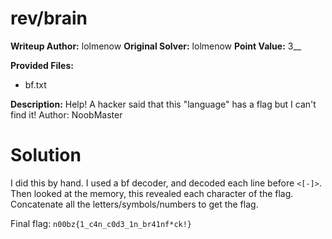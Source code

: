 # rev/brain
**Writeup Author:** lolmenow
**Original Solver:** lolmenow
**Point Value:** 3__

**Provided Files:**
  - bf.txt

**Description:**
Help! A hacker said that this "language" has a flag but I can't find it! Author: NoobMaster

# Solution

I did this by hand. I used a bf decoder, and decoded each line before `<[-]>`. Then looked at the memory, this revealed each character of the flag. Concatenate all the letters/symbols/numbers to get the flag.

Final flag: `n00bz{1_c4n_c0d3_1n_br41nf*ck!}`
